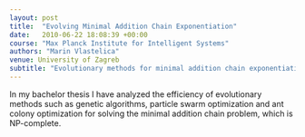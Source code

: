 ```yaml
---
layout: post
title:  "Evolving Minimal Addition Chain Exponentiation"
date:   2010-06-22 18:08:39 +00:00
course: "Max Planck Institute for Intelligent Systems"
authors: "Marin Vlastelica"
venue: University of Zagreb
subtitle: "Evolutionary methods for minimal addition chain exponentiation"
---
```


In my bachelor thesis I have analyzed the efficiency of evolutionary methods such as genetic algorithms, particle swarm optimization and ant colony optimization for solving the minimal addition chain problem, which is NP-complete.